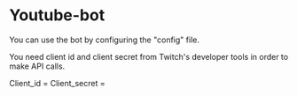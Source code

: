 # Youtube-bot

You can use the bot by configuring the "config" file.

You need client id and client secret from Twitch's developer tools in order to make API calls.

Client_id = 
Client_secret =
